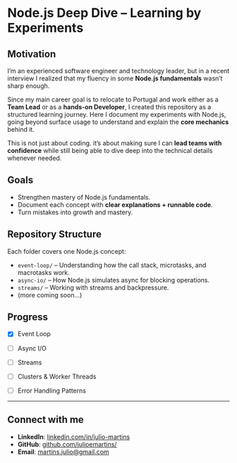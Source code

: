 # Node.js Deep Dive – Learning by Experiments

## Motivation
I’m an experienced software engineer and technology leader, but in a recent interview I realized that my fluency in some **Node.js fundamentals** wasn’t sharp enough. 

Since my main career goal is to relocate to Portugal and work either as a **Team Lead** or as a **hands-on Developer**, I created this repository as a structured learning journey. Here I document my experiments with Node.js, going beyond surface usage to understand and explain the **core mechanics** behind it.  

This is not just about coding. it’s about making sure I can **lead teams with confidence** while still being able to dive deep into the technical details whenever needed.  

## Goals
- Strengthen mastery of Node.js fundamentals.  
- Document each concept with **clear explanations + runnable code**.   
- Turn mistakes into growth and mastery.  

## Repository Structure
Each folder covers one Node.js concept:
- `event-loop/` – Understanding how the call stack, microtasks, and macrotasks work.  
- `async-io/` – How Node.js simulates async for blocking operations.  
- `streams/` – Working with streams and backpressure.  
- (more coming soon…)

## Progress
- [x] Event Loop  
- [ ] Async I/O  
- [ ] Streams  
- [ ] Clusters & Worker Threads  
- [ ] Error Handling Patterns


---

## Connect with me
- **LinkedIn**: [linkedin.com/in/julio-martins](https://linkedin.com/in/juliomartins/)
- **GitHub**: [github.com/julioemartins/](https://github.com/julioemartins/)
- **Email**: martins.julio@gmail.com      
